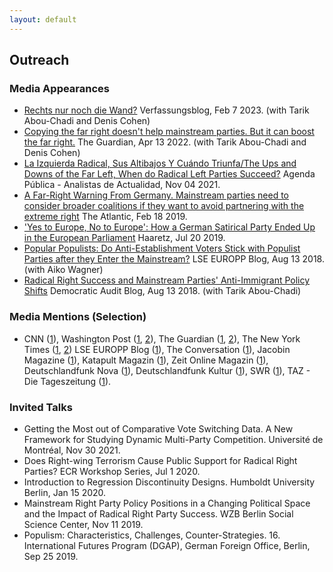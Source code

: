 ```yaml
---
layout: default
---
```

<h2>Outreach</h2>


<h3>Media Appearances</h3>


<ul>
<li><a href= "https://verfassungsblog.de/rechts-nur-noch-die-wand/">Rechts nur noch die Wand?</a> <it>Verfassungsblog</it>, Feb 7 2023. (with Tarik Abou-Chadi and Denis Cohen)</li>

<li><a href= "https://www.theguardian.com/world/commentisfree/2022/apr/13/copying-far-right-doesnt-help-mainstream-parties">Copying the far right doesn't help mainstream parties. But it can boost the far right.</a> <it>The Guardian</it>, Apr 13 2022. (with Tarik Abou-Chadi and Denis Cohen)</li>

<li><a href= "https://agendapublica.elpais.com/noticia/13514/izquierda-radical-sus-altibajos-cuando-triunfa">La Izquierda Radical, Sus Altibajos Y Cuándo Triunfa/The Ups and Downs of the Far Left, When do Radical Left Parties Succeed?</a> <it>Agenda Pública - Analistas de Actualidad</it>, Nov 04 2021.</li>

<li><a href= "https://www.theatlantic.com/international/archive/2020/02/germany-afd-angela-merkel-thuringia/606541/">A Far-Right Warning From Germany. Mainstream parties need to consider broader coalitions if they want to avoid partnering with the extreme right</a> <it>The Atlantic</it>, Feb 18 2019.</li>

<li><a href= "https://www.haaretz.com/world-news/2019-07-20/ty-article-magazine/.premium/how-a-german-satirical-party-ended-up-in-the-european-parliament/0000017f-e400-d38f-a57f-e65238570000">'Yes to Europe, No to Europe': How a German Satirical Party Ended Up in the European Parliament</a> <it>Haaretz</it>, Jul 20 2019.</li>

<li><a href= "https://blogs.lse.ac.uk/europpblog/2019/08/13/popular-populists-do-anti-establishment-voters-stick-with-populist-parties-after-they-enter-the-mainstream/">Popular Populists: Do Anti-Establishment Voters Stick with Populist Parties after they Enter the Mainstream?</a> <it>LSE EUROPP Blog</it>, Aug 13 2018. (with Aiko Wagner)</li>

<li><a href= "http://www.democraticaudit.com/2018/07/24/radical-right-success-and-mainstream-parties-anti-immigrant-policy-shifts/">Radical Right Success and Mainstream Parties' Anti-Immigrant Policy Shifts</a> <it>Democratic Audit Blog</it>, Aug 13 2018. (with Tarik Abou-Chadi)</li>

</ul>

<h3>Media Mentions (Selection)</h3>
        
<ul>
<li>CNN (<a href= "https://edition.cnn.com/2019/10/22/opinions/marie-yovanovitch-launches-insurrection-hunt/index.html">1</a>), 
Washington Post (<a href= "https://www.washingtonpost.com/opinions/2019/09/04/why-germany-europe-cant-afford-accommodate-radical-right/">1</a>, <a href= "https://www.washingtonpost.com/politics/2021/07/15/countries-different-colombia-lebanon-lgbtq-advocates-are-helping-lead-protests-build-peace/">2</a>), 
The Guardian (<a href= "https://www.theguardian.com/news/2019/may/14/why-copying-the-populist-right-isnt-going-to-save-the-left">1</a>,
<a href= "https://www.theguardian.com/commentisfree/2022/jul/03/as-macron-does-quiet-deals-with-le-pen-the-far-right-has-france-in-its-grip">2</a>), 
The New York Times (<a href= "https://www.nytimes.com/interactive/2019/06/26/opinion/sunday/republican-platform-far-right.html">1</a>,
<a href= "https://www.nytimes.com/2023/02/08/opinion/germany-far-right-afd.html">2</a>)
LSE EUROPP Blog (<a href= "https://blogs.lse.ac.uk/europpblog/2021/07/08/there-is-little-evidence-european-integration-has-created-a-representation-gap-between-politicians-and-voters/">1</a>), 
The Conversation (<a href= "https://theconversation.com/the-exclusion-of-women-in-myanmar-politics-helped-fuel-the-military-coup-154701">1</a>), 
Jacobin Magazine (<a href= "https://jacobin.com/2022/05/denmark-far-right-vandalism-left-wing-artworks-situationists-jorn-asger-hard-line/">1</a>), 
Katapult Magazin (<a href= "https://www.katapult-shop.de/magazine/knicker/82/katapult-ausgabe-16/2020?c=21">1</a>), 
Zeit Online Magazin (<a href= "https://www.zeit.de/news/2022-04/21/studie-uebernahme-rechter-themen-staerkt-radikale-parteien">1</a>), 
Deutschlandfunk Nova (<a href= "https://ondemand-mp3.dradio.de/file/dradio/2022/04/21/deutschlandfunknova_mariupol_20220421_6d0efc11.mp3">1</a>), Deutschlandfunk Kultur (<a href= "https://www.deutschlandfunkkultur.de/stimmenfang-am-rechten-rand-lohnt-sich-nicht-dlf-kultur-b8cde89c-100.html">1</a>), 
SWR (<a href= "https://www.swr.de/swraktuell/baden-wuerttemberg/mannheimer-studie-uebernahme-rechter-themen-staerkt-radikale-parteien-100.html">1</a>), 
TAZ - Die Tageszeitung (<a href= "https://taz.de/Studie-zu-Wahlerfolgen-rechter-Parteien/!5849870/">1</a>).</li>
</ul>
        
<h3>Invited Talks</h3>
        
<ul>
<li>Getting the Most out of Comparative Vote Switching Data. A New Framework for Studying Dynamic Multi-Party Competition. <it>Université de Montréal</it>, Nov 30 2021.</li>
<li>Does Right-wing Terrorism Cause Public Support for Radical Right Parties? <it>ECR Workshop Series</it>, Jul 1 2020.</li>
<li>Introduction to Regression Discontinuity Designs. <it>Humboldt University Berlin</it>, Jan 15 2020.</li>
<li>Mainstream Right Party Policy Positions in a Changing Political Space and the Impact of Radical Right Party Success. <it>WZB Berlin Social Science Center, Nov 11 2019.</it></li>
<li>Populism: Characteristics, Challenges, Counter-Strategies. <it>16. International Futures Program (DGAP), German Foreign Office, Berlin, Sep 25 2019.</it></li>
</ul>

